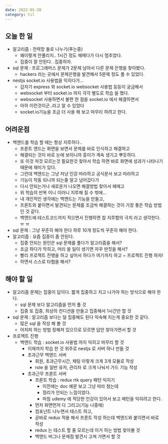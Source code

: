 ```yaml
---
date: 2022-05-28
category: til
---
```


## 오늘 한 일

- 알고리즘 : 전력망 둘로 나누기(푸는중)
  - 왜이렇게 안풀리지.. 1시간 정도 헤메다가 다시 멈추었다.
  - 집중이 잘 안된다. .집중하자.
- sql 문제 : 프로그래머스 문제가 2문제 남아서 다른 문제 은행을 찾아봤다.
  - hackers 라는 곳에서 문제은행을 발견해서 5문제 정도 풀 수 있었다.
- nestjs socket.io 사용법을 익히다가...
  - 갑자기 express 와 socket.io websocket 사용법 등등이 궁금해서
  - websocket 부터 socket.io 까지 각각 별도로 학습 을 했다.
  - websocket 사용하면서 불편 한 점을 socket.io 에서 해결하면서
  - 아하 이런것이군..라고 알 수 있었다
  - socket.io기능을 조금 더 사용 해 보고 마무리 하려고 한다.

## 어려운점

- 백엔드를 학습 할 때는 항상 지루하다..
  - 프론트 앤드는 화면을 보면서 문제를 바로 인식하고 해결하고
  - 해결되는 것이 바로 눈에 보이니까 흥미가 계속 생기고 뿌듯하다.
  - 또 이것 저것 모르는것 필요한것 찾아서 학습 하면 바로 화면에 성과가 나타나기 때문에 재미가 있다.
  - 그런데 백엔드는 그냥 저냥 인강 따라하고 공식문서 보고 따라하고
  - 기능이 작동 되니까 되는줄 알고 넘어갔다가
  - 다시 안되는거나 새로운거 나오면 해결방법 찾아서 헤매고
  - 위 학습의 반복 이니 이러니 지루해 질 수 밖에...
  - 내 개인적인 생각에는 백엔드는 기능을 만들고,
  - 프론트와 붙이면서 발견되는 문제를 조금씩 해결하는 것이 가장 좋은 학습 방법 인 것 같다.
  - 백엔드에 테스트코드까지 적으면서 진행하면 참 지루함의 극치 라고 생각한다. ㅠ ㅠ
- sql 문제 : 그냥 꾸준히 해야 한다 하루 10개 정도씩 꾸준히 해야 한다.
- 알고리즘 : 요즘 집중이 좀 안된다.
  - 집중 안되는 원인은 sql 문제를 풀다가 알고리즘을 해서?
  - 조금 하다가 막히고, 머리 쓸 일이 생기면 자꾸 딴짓을 해서?
  - 빨리 프로젝트 진행을 하고 싶어서 하다가 여기까지 하고 ~ 프로젝트 진행 하자!
  - 하면서 스스로 타협을 해서?

## 해야 할 일

- 알고리즘 문제는 집중이 답이다. 짧게 집중하고 치고 나가야 하는 방식으로 해야 한다.
  - sql 문제 보다 알고리즘을 먼저 풀 것
  - 집중 또 집중, 최상의 컨디션을 만들고 집중해서 1시간만 할 것
- sql 문제 : 알고리즘 보다는 덜 집중해도 된다 익숙해 지는게 중요한 것 같다.
  - 많은 sql 을 작성 해 볼 것
  - 어처피 하는 방법 정해져 있으므로 모르면 답안 찾아가면서 할 것
- 프로젝트 진행
  - 백엔드 학습 : socket.io 사용법 까지 익히고 마무리 할 것
    - 이제까지 학습 한 것 위주로 nestjs 로 서버 하나 만들 것
    - 초과근무 백엔드 서버
      - 회원, 초과근무시간, 채팅 이렇게 크게 3개 모듈로 작성
      - role 을 일반 유저, 관리자 로 크게 나눠서 가드 기능 작성
    - 초과근무 프론트 서버
      - 프론트 학습 : redux rtk query 패턴 익히기
        - 이전에는 doc 예문 보고 그냥 따라 쳤는데
        - 정리가 안되는 느낌이었다.
        - 마침 udemy 에 적당한 인강이 있어서 보고 패턴을 익히려고 한다.
      - 먼저 화면먼저 다 그리고(기능 나중에)
      - 컴포넌트 나누면서 테스트 하고,
      - 곧바로 redux 적용 해서 프론트 작성 하는데 백엔드와 붙이면서 바로 작성
      - redux 는 테스트 할 줄 모르는데 이거 하는 방법 찾아볼 것
      - 백엔드 버그나 문제점 발견시 고쳐 가면서 할 것
